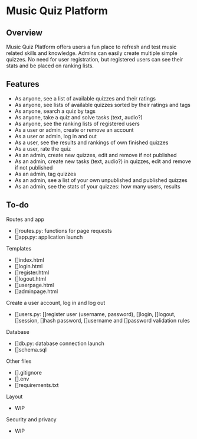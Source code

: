 # Music Quiz Platform

## Overview

Music Quiz Platform offers users a fun place to refresh and test music related skills and knowledge. Admins can easily create multiple simple quizzes. No need for user registration, but registered users can see their stats and be placed on ranking lists.

## Features

- As anyone, see a list of available quizzes and their ratings
- As anyone, see lists of available quizzes sorted by their ratings and tags
- As anyone, search a quiz by tags
- As anyone, take a quiz and solve tasks (text, audio?)
- As anyone, see the ranking lists of registered users
- As a user or admin, create or remove an account
- As a user or admin, log in and out
- As a user, see the results and rankings of own finished quizzes
- As a user, rate the quiz
- As an admin, create new quizzes, edit and remove if not published
- As an admin, create new tasks (text, audio?) in quizzes, edit and remove if not published
- As an admin, tag quizzes
- As an admin, see a list of your own unpublished and published quizzes
- As an admin, see the stats of your quizzes: how many users, results

## To-do

Routes and app
* []routes.py: functions for page requests
* []app.py: application launch

Templates
* []index.html
* []login.html
* []register.html
* []logout.html
* []userpage.html
* []adminpage.html

Create a user account, log in and log out
* []users.py: []register user (username, password), []login, []logout, []session, []hash password, []username and []password validation rules

Database
* []db.py: database connection launch
* []schema.sql

Other files
* [].gitignore
* [].env
* []requirements.txt

Layout
* WIP

Security and privacy
* WIP


